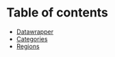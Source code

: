 # Table of contents

* [Datawrapper](README.md)
* [Categories](categories.md)
* [Regions](regions.md)